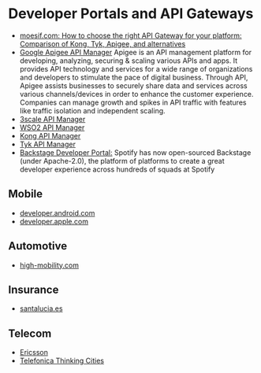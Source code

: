 # Developer Portals and API Gateways
- [moesif.com: How to choose the right API Gateway for your platform: Comparison of Kong, Tyk, Apigee, and alternatives](https://www.moesif.com/blog/technical/api-gateways/How-to-Choose-The-Right-API-Gateway-For-Your-Platform-Comparison-Of-Kong-Tyk-Apigee-And-Alternatives/)
- [Google Apigee API Manager](https://cloud.google.com/apigee/) Apigee is an API management platform for developing, analyzing, securing & scaling various APIs and apps. It provides API technology and services for a wide range of organizations and developers to stimulate the pace of digital business. Through API, Apigee assists businesses to securely share data and services across various channels/devices in order to enhance the customer experience. Companies can manage growth and spikes in API traffic with features like traffic isolation and independent scaling.  
- [3scale API Manager](https://www.3scale.net/)
- [WSO2 API Manager](https://wso2.com/api-management/)
- [Kong API Manager](https://konghq.com/kong/)
- [Tyk API Manager](https://tyk.io/)
- [Backstage Developer Portal:](https://backstage.io/) Spotify has now open-sourced Backstage (under Apache-2.0), the platform of platforms to create a great developer experience across hundreds of squads at Spotify

## Mobile
- [developer.android.com](https://developer.android.com/)
- [developer.apple.com](https://developer.apple.com/)

## Automotive
- [high-mobility.com](https://high-mobility.com/)

## Insurance
- [santalucia.es](https://api-market.santalucia.es/)

## Telecom
- [Ericsson](https://ericssondeveloperapi.portal.azure-api.net/)
- [Telefonica Thinking Cities](https://thinking-cities.readthedocs.io/)
